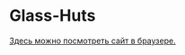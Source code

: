 # Glass-Huts
<a href = "https://marinakisljkova.github.io/Glass-Huts/#"> Здесь можно посмотреть сайт в браузере. </a>
